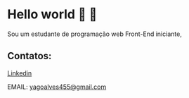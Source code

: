  # Hello world 👋  👾 
Sou um estudante de programação web Front-End iniciante,


## Contatos:
[Linkedin](https://www.linkedin.com/in/yagoalves25/)

EMAIL: yagoalves455@gmail.com
